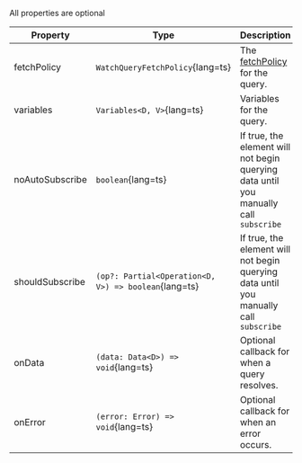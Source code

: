 All properties are optional

| Property | Type | Description |
| -------- | ---- | ----------- |
| fetchPolicy | `WatchQueryFetchPolicy`{lang=ts} | The [fetchPolicy](https://www.apollographql.com/docs/react/api/core/ApolloClient/#FetchPolicy) for the query. |
| variables | `Variables<D, V>`{lang=ts} | Variables for the query. |
| noAutoSubscribe | `boolean`{lang=ts} | If true, the element will not begin querying data until you manually call `subscribe` |
| shouldSubscribe | `(op?: Partial<Operation<D, V>) => boolean`{lang=ts} | If true, the element will not begin querying data until you manually call `subscribe` | Determines whether the element should attempt to subscribe automatically\nOverride to prevent subscribing unless your conditions are met |
| onData | `(data: Data<D>) => void`{lang=ts} | Optional callback for when a query resolves. |
| onError | `(error: Error) => void`{lang=ts} | Optional callback for when an error occurs. |
